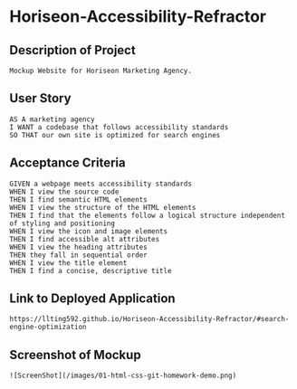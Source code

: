 # Horiseon-Accessibility-Refractor

## Description of Project
```
Mockup Website for Horiseon Marketing Agency.
```

## User Story

```
AS A marketing agency
I WANT a codebase that follows accessibility standards
SO THAT our own site is optimized for search engines
```

## Acceptance Criteria

```
GIVEN a webpage meets accessibility standards
WHEN I view the source code
THEN I find semantic HTML elements
WHEN I view the structure of the HTML elements
THEN I find that the elements follow a logical structure independent of styling and positioning
WHEN I view the icon and image elements
THEN I find accessible alt attributes
WHEN I view the heading attributes
THEN they fall in sequential order
WHEN I view the title element
THEN I find a concise, descriptive title
```

## Link to Deployed Application

```
https://llting592.github.io/Horiseon-Accessibility-Refractor/#search-engine-optimization

```

## Screenshot of Mockup

```
![ScreenShot](/images/01-html-css-git-homework-demo.png)

```
